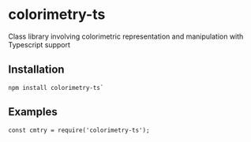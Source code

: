 # colorimetry-ts

Class library involving colorimetric representation and manipulation with Typescript support

## Installation

    npm install colorimetry-ts`

## Examples

    const cmtry = require('colorimetry-ts');
